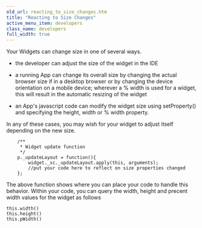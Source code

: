 ```yaml
---
old_url: reacting_to_size_changes.htm
title: "Reacting to Size Changes"
active_menu_item: developers
class_name: developers
full_width: true
---
```



Your Widgets can change size in one of several ways.

 - the developer can adjust the size of the widget in the IDE

 - a running App can change its overall size by changing the actual browser size if in a desktop browser or by changing the device orientation on a mobile device; wherever a % width is used for a widget, this will result in the automatic resizing of the widget

 - an App's javascript code can modify the widget size using setProperty() and specifying the height, width or % width property.

In any of these cases, you may wish for your widget to adjust itself depending on the new size.

        /**
         * Widget update function
         */
        p._updateLayout = function(){
            widget._sc._updateLayout.apply(this, arguments);
            //put your code here to reflect on size properties changed
        };
        
The above function shows where you can place your code to handle this behavior. Within your code, you can query the width, height and precent width values for the widget as follows        
        
    this.width()
    this.height()
    this.pWidth()
   




